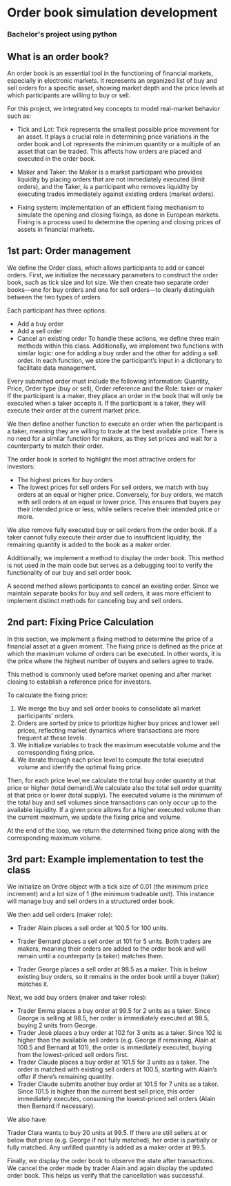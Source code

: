 # Order book simulation development 

### Bachelor's project using python

## What is an order book?
An order book is an essential tool in the functioning of financial markets, especially in electronic markets. It represents an organized list of buy and sell orders for a specific asset, showing market depth and the price levels at which participants are willing to buy or sell.

For this project, we integrated key concepts to model real-market behavior such as: 
- Tick and Lot: Tick represents the smallest possible price movement for an asset. It plays a crucial role in determining price variations in the order book and Lot represents the minimum quantity or a multiple of an asset that can be traded. This affects how orders are placed and executed in the order book.

- Maker and Taker: the Maker is a market participant who provides liquidity by placing orders that are not immediately executed (limit orders), and the Taker, is a participant who removes liquidity by executing trades immediately against existing orders (market orders).

- Fixing system: Implementation of an efficient fixing mechanism to simulate the opening and closing fixings, as done in European markets. Fixing is a process used to determine the opening and closing prices of assets in financial markets.

## 1st part: Order management
We define the Order class, which allows participants to add or cancel orders. First, we initialize the necessary parameters to construct the order book, such as tick size and lot size. We then create two separate order books—one for buy orders and one for sell orders—to clearly distinguish between the two types of orders.

Each participant has three options:

- Add a buy order
- Add a sell order
- Cancel an existing order
To handle these actions, we define three main methods within this class. Additionally, we implement two functions with similar logic: one for adding a buy order and the other for adding a sell order. In each function, we store the participant’s input in a dictionary to facilitate data management.

Every submitted order must include the following information: Quantity, Price, Order type (buy or sell), Order reference and the Role: taker or maker
If the participant is a maker, they place an order in the book that will only be executed when a taker accepts it. If the participant is a taker, they will execute their order at the current market price.

We then define another function to execute an order when the participant is a taker, meaning they are willing to trade at the best available price. There is no need for a similar function for makers, as they set prices and wait for a counterparty to match their order.

The order book is sorted to highlight the most attractive orders for investors:

- The highest prices for buy orders
- The lowest prices for sell orders
For sell orders, we match with buy orders at an equal or higher price. Conversely, for buy orders, we match with sell orders at an equal or lower price. This ensures that buyers pay their intended price or less, while sellers receive their intended price or more.

We also remove fully executed buy or sell orders from the order book. If a taker cannot fully execute their order due to insufficient liquidity, the remaining quantity is added to the book as a maker order.

Additionally, we implement a method to display the order book. This method is not used in the main code but serves as a debugging tool to verify the functionality of our buy and sell order book.

A second method allows participants to cancel an existing order. Since we maintain separate books for buy and sell orders, it was more efficient to implement distinct methods for canceling buy and sell orders.

## 2nd part: Fixing Price Calculation
In this section, we implement a fixing method to determine the price of a financial asset at a given moment. The fixing price is defined as the price at which the maximum volume of orders can be executed. In other words, it is the price where the highest number of buyers and sellers agree to trade.

This method is commonly used before market opening and after market closing to establish a reference price for investors.

To calculate the fixing price:

1) We merge the buy and sell order books to consolidate all market participants' orders.
2) Orders are sorted by price to prioritize higher buy prices and lower sell prices, reflecting market dynamics where transactions are more frequent at these levels.
3) We initialize variables to track the maximum executable volume and the corresponding fixing price.
4) We iterate through each price level to compute the total executed volume and identify the optimal fixing price.

Then, for each price level,we calculate the total buy order quantity at that price or higher (total demand).We calculate also the total sell order quantity at that price or lower (total supply). The executed volume is the minimum of the total buy and sell volumes since transactions can only occur up to the available liquidity.
If a given price allows for a higher executed volume than the current maximum, we update the fixing price and volume.

At the end of the loop, we return the determined fixing price along with the corresponding maximum volume.

## 3rd part: Example implementation to test the class
We initialize an Ordre object with a tick size of 0.01 (the minimum price increment) and a lot size of 1 (the minimum tradeable unit). This instance will manage buy and sell orders in a structured order book.

We then add sell orders (maker role):

- Trader Alain places a sell order at 100.5 for 100 units.
- Trader Bernard places a sell order at 101 for 5 units.
Both traders are makers, meaning their orders are added to the order book and will remain until a counterparty (a taker) matches them.

- Trader George places a sell order at 98.5 as a maker. This is below existing buy orders, so it remains in the order book until a buyer (taker) matches it.

Next, we add buy orders (maker and taker roles):

- Trader Emma places a buy order at 99.5 for 2 units as a taker. Since George is selling at 98.5, her order is immediately executed at 98.5, buying 2 units from George.
- Trader José places a buy order at 102 for 3 units as a taker. Since 102 is higher than the available sell orders (e.g. George if remaining, Alain at 100.5 and Bernard at 101), the order is immediately executed, buying from the lowest-priced sell orders first.
- Trader Claude places a buy order at 101.5 for 3 units as a taker. The order is matched with existing sell orders at 100.5, starting with Alain’s offer if there’s remaining quantity.
- Trader Claude submits another buy order at 101.5 for 7 units as a taker. Since 101.5 is higher than the current best sell price, this order immediately executes, consuming the lowest-priced sell orders (Alain then Bernard if necessary).

We also have:

Trader Clara wants to buy 20 units at 99.5. If there are still sellers at or below that price (e.g. George if not fully matched), her order is partially or fully matched. Any unfilled quantity is added as a maker order at 99.5.

Finally, we display the order book to observe the state after transactions. We cancel the order made by trader Alain and again display the updated order book. This helps us verify that the cancellation was successful.




